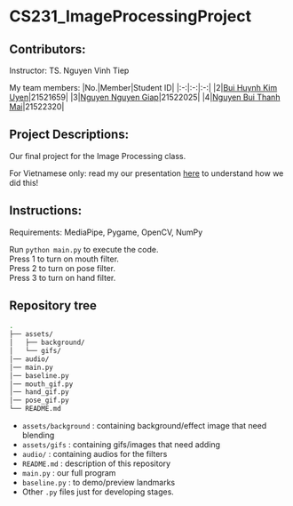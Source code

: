 # CS231_ImageProcessingProject

## Contributors:
Instructor: TS. Nguyen Vinh Tiep

My team members:
|No.|Member|Student ID|
|:-:|:-:|:-:|
|2|[Bui Huynh Kim Uyen](https://github.com/uyenbhku)|21521659|
|3|[Nguyen Nguyen Giap](https://github.com/Paignn)|21522025|
|4|[Nguyen Bui Thanh Mai](https://github.com/21522320)|21522320|

## Project Descriptions:
Our final project for the Image Processing class. 

For Vietnamese only: read my our presentation [here](https://www.canva.com/design/DAFli0HXvnY/4q1tSy-RZyL_QiJk0eV5lQ/edit?analyticsCorrelationId=5253177c-d63f-4bcc-a7c6-827fadccfa5f) to understand how we did this!


## Instructions:
Requirements: MediaPipe, Pygame, OpenCV, NumPy

Run `python main.py` to execute the code. \
Press 1 to turn on mouth filter. \
Press 2 to turn on pose filter. \
Press 3 to turn on hand filter. 

## Repository tree
```bash
.
├── assets/
│   ├── background/
│   └── gifs/
│── audio/
│── main.py
│── baseline.py
│── mouth_gif.py
│── hand_gif.py
│── pose_gif.py
└── README.md
 ```
- ```assets/background``` : containing background/effect image that need blending
- ```assets/gifs``` : containing gifs/images that need adding
- ```audio/``` : containing audios for the filters
- ```README.md``` : description of this repository
- ```main.py``` : our full program
- ```baseline.py``` : to demo/preview landmarks
- Other `.py` files just for developing stages.
